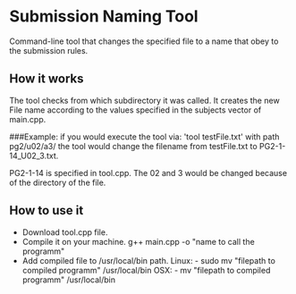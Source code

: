 # Submission Naming Tool
Command-line tool that changes the specified file to a name that obey to the submission rules.

## How it works
The tool checks from which subdirectory it was called.
It creates the new File name according to the values specified in the subjects vector of main.cpp. 

###Example: 
if you would execute the tool via: 'tool testFile.txt' with path pg2/u02/a3/ the tool would change the filename from testFile.txt to PG2-1-14_U02_3.txt.

PG2-1-14 is specified in tool.cpp. The 02 and 3 would be changed because of the directory of the file. 

## How to use it

- Download tool.cpp file.
- Compile it on your machine.
	g++ main.cpp -o "name to call the programm"
- Add compiled file to /usr/local/bin path.
	Linux:
	    - sudo mv "filepath to compiled programm" /usr/local/bin
	OSX:
	    - mv "filepath to compiled programm" /usr/local/bin
